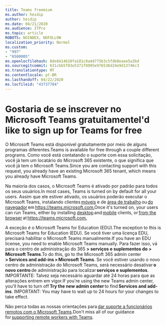```yaml
---
title: Teams freemium
ms.author: heidip
author: heidip
ms.date: 04/21/2020
ms.audience: ITPro
ms.topic: article
ROBOTS: NOINDEX, NOFOLLOW
localization_priority: Normal
ms.custom:
- "997"
- "6500005"
ms.openlocfilehash: 8de8414610fa181c0ad477563c5fdb8eaee5a3bd
ms.sourcegitcommit: 631cbb5f03e5371f0995e976536d24e9d13746c3
ms.translationtype: MT
ms.contentlocale: pt-BR
ms.lasthandoff: 04/22/2020
ms.locfileid: "43737784"
---
```

# <a name="id-like-to-sign-up-for-teams-for-free"></a><span data-ttu-id="eb03f-102">Gostaria de se inscrever no Microsoft Teams gratuitamente</span><span class="sxs-lookup"><span data-stu-id="eb03f-102">I'd like to sign up for Teams for free</span></span>

<span data-ttu-id="eb03f-103">O Microsoft Teams está disponível gratuitamente por meio de alguns programas diferentes.</span><span class="sxs-lookup"><span data-stu-id="eb03f-103">Teams is available for free through a couple different programs.</span></span> <span data-ttu-id="eb03f-104">Como você está contatando o suporte com essa solicitação, você já tem um locatário do Microsoft 365 existente, o que significa que você já tem o Microsoft Teams.</span><span class="sxs-lookup"><span data-stu-id="eb03f-104">Since you are contacting support with this request, you already have an existing Microsoft 365 tenant, which means you already have Microsoft Teams.</span></span>

<span data-ttu-id="eb03f-105">Na maioria dos casos, o Microsoft Teams é ativado por padrão para todos os seus usuários.</span><span class="sxs-lookup"><span data-stu-id="eb03f-105">In most cases, Teams is turned on by default for all your users.</span></span> <span data-ttu-id="eb03f-106">Assim que ele estiver ativado, os usuários poderão executar o Microsoft Teams, instalando clientes [móveis](https://docs.microsoft.com/MicrosoftTeams/get-clients#mobile-clients) e de [área de trabalho](https://docs.microsoft.com/MicrosoftTeams/get-clients#desktop-client) ou [do navegador](https://docs.microsoft.com/MicrosoftTeams/get-clients#web-client) em <https://teams.microsoft.com.></span><span class="sxs-lookup"><span data-stu-id="eb03f-106">Once it's turned on, your users can run Teams, either by installing [desktop](https://docs.microsoft.com/MicrosoftTeams/get-clients#desktop-client) and [mobile](https://docs.microsoft.com/MicrosoftTeams/get-clients#mobile-clients) clients, or [from the browser](https://docs.microsoft.com/MicrosoftTeams/get-clients#web-client) at <https://teams.microsoft.com.></span></span>

<span data-ttu-id="eb03f-107">A exceção é o Microsoft Teams for Education (EDU).</span><span class="sxs-lookup"><span data-stu-id="eb03f-107">The exception to this is Microsoft Teams for Education (EDU).</span></span> <span data-ttu-id="eb03f-108">Se você tiver uma licença EDU, precisará habilitar o Microsoft Teams manualmente.</span><span class="sxs-lookup"><span data-stu-id="eb03f-108">If you have an EDU license, you need to enable Microsoft Teams manually.</span></span> <span data-ttu-id="eb03f-109">Para fazer isso, vá para o centro de administração do 365 **> serviços e suplementos do > Microsoft Teams**.</span><span class="sxs-lookup"><span data-stu-id="eb03f-109">To do this, go to the Microsoft 365 admin center **> Services and add-ins > Microsoft Teams**.</span></span> <span data-ttu-id="eb03f-110">Se você estiver usando o novo centro de administração do Microsoft Teams, será necessário desativar **o novo centro** de administração para localizar **serviços e suplementos**. IMPORTANTE: Talvez seja necessário aguardar até 24 horas para que as alterações entrem em vigor.</span><span class="sxs-lookup"><span data-stu-id="eb03f-110">If you're using the new Teams admin center, you'll have to turn off **Try the new admin center** to find **Services and add-ins**. IMPORTANT: You may have to wait up to 24 hours for your changes to take effect.</span></span>

<span data-ttu-id="eb03f-111">Não perca todas as nossas orientações para [dar suporte a funcionários remotos com o Microsoft Teams](https://docs.microsoft.com/MicrosoftTeams/support-remote-work-with-teams).</span><span class="sxs-lookup"><span data-stu-id="eb03f-111">Don't miss all of our guidance for [supporting remote workers with Teams](https://docs.microsoft.com/MicrosoftTeams/support-remote-work-with-teams).</span></span>
